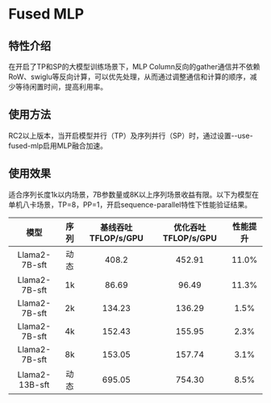 # Fused MLP

## 特性介绍

在开启了TP和SP的大模型训练场景下，MLP Column反向的gather通信并不依赖RoW、swiglu等反向计算，可以优先处理，从而通过调整通信和计算的顺序，减少等待闲置时间，提高利用率。

## 使用方法

RC2以上版本，当开启模型并行（TP）及序列并行（SP）时，通过设置--use-fused-mlp启用MLP融合加速。

## 使用效果

适合序列长度1k以内场景，7B参数量或8K以上序列场景收益有限。以下为模型在单机八卡场景，TP=8，PP=1，开启sequence-parallel特性下性能验证结果。

|   模型    | 序列 | 基线吞吐 TFLOP/s/GPU | 优化吞吐 TFLOP/s/GPU | 性能提升 |
| :-------: | :------: | :------: | :-------: | :-------: |
| Llama2-7B-sft |   动态   |   408.2   |    452.91    |   11.0%   |
| Llama2-7B-sft | 1k |        86.69         |        96.49         |  11.3%   |
| Llama2-7B-sft |  2k  |        134.23        |        136.29        |   1.5%   |
| Llama2-7B-sft  |  4k  |        152.43        |        155.95        |   2.3%   |
| Llama2-7B-sft  |  8k  |        153.05        |        157.74        | 3.1% |
| Llama2-13B-sft | 动态 |        695.05        |        754.30        | 8.5% |

